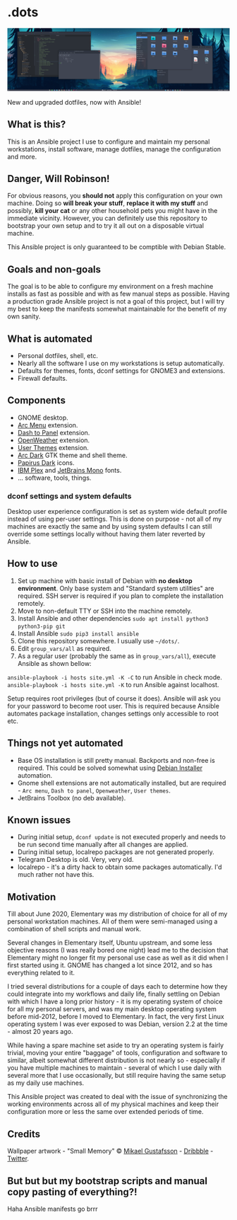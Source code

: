 # .dots

![Desktop](./media/screen.png)

New and upgraded dotfiles, now with Ansible!

## What is this?

This is an Ansible project I use to configure and maintain my personal workstations, install software, manage
dotfiles, manage the configuration and more.

## Danger, Will Robinson!

For obvious reasons, you **should not** apply this configuration on your own machine. Doing so **will break your stuff**,
**replace it with my stuff** and possibly, **kill your cat** or any other household pets you might have in the immediate
vicinity. However, you can definitely use this repository to bootstrap your own setup and to try it all out on
a disposable virtual machine.

This Ansible project is only guaranteed to be comptible with Debian Stable.

## Goals and non-goals

The goal is to be able to configure my environment on a fresh machine installs as fast as possible and with as few
manual steps as possible. Having a production grade Ansible project is not a goal of this project, but I will try
my best to keep the manifests somewhat maintainable for the benefit of my own sanity.

## What is automated

- Personal dotfiles, shell, etc.
- Nearly all the software I use on my workstations is setup automatically.
- Defaults for themes, fonts, dconf settings for GNOME3 and extensions.
- Firewall defaults.

## Components

- GNOME desktop.
- [Arc Menu](https://extensions.gnome.org/extension/1228/arc-menu/) extension.
- [Dash to Panel](https://extensions.gnome.org/extension/1160/dash-to-panel/) extension.
- [OpenWeather](https://extensions.gnome.org/extension/750/openweather/) extension.
- [User Themes](https://extensions.gnome.org/extension/19/user-themes/) extension.
- [Arc Dark](https://packages.debian.org/search?suite=default&section=all&arch=any&searchon=names&keywords=arc-theme) GTK theme and shell theme.
- [Papirus Dark](https://packages.debian.org/search?suite=default&section=all&arch=any&searchon=names&keywords=papirus-icon-theme) icons.
- [IBM Plex](https://www.ibm.com/plex/) and [JetBrains Mono](https://www.jetbrains.com/lp/mono/) fonts.
- ... software, tools, things.

### dconf settings and system defaults

Desktop user experience configuration is set as system wide default profile instead of using per-user settings.
This is done on purpose - not all of my machines are exactly the same and by using system defaults I can still override
some settings locally without having them later reverted by Ansible.

## How to use

1. Set up machine with basic install of Debian with **no desktop environment**. Only base system and 
    "Standard system utilities" are required. SSH server is required if you plan to complete the installation remotely.
3. Move to non-default TTY or SSH into the machine remotely.
2. Install Ansible and other dependencies `sudo apt install python3 python3-pip git`
3. Install Ansible `sudo pip3 install ansible`
4. Clone this repository somewhere. I usually use `~/dots/`.
5. Edit `group_vars/all` as required.
6. As a regular user (probably the same as in `group_vars/all`), execute Ansible as shown bellow:

`ansible-playbook -i hosts site.yml -K -C` to run Ansible in check mode.
`ansible-playbook -i hosts site.yml -K` to run Ansible against localhost.

Setup requires root privileges (but of course it does). Ansible will ask you for your password to become root user. 
This is required because Ansible automates package installation, changes settings only accessible to root etc.

## Things not yet automated

- Base OS installation is still pretty manual. Backports and non-free is required. This could be solved somewhat
    using [Debian Installer](https://www.debian.org/releases/etch/i386/apb.html.en) automation.
- Gnome shell extensions are not automatically installed, but are required - `Arc menu`, `Dash to panel`, `Openweather`, `User themes`.
- JetBrains Toolbox (no deb available).

## Known issues

- During initial setup, `dconf update` is not executed properly and needs to be run second time manually after all changes are applied.
- During initial setup, localrepo packages are not generated properly.
- Telegram Desktop is old. Very, very old.
- localrepo - it's a dirty hack to obtain some packages automatically. I'd much rather not have this.

## Motivation

Till about June 2020, Elementary was my distribution of choice for all of my personal workstation machines. All of them
were semi-managed using a combination of shell scripts and manual work.

Several changes in Elementary itself, Ubuntu upstream, and some less objective reasons (I was really bored one night)
lead me to the decision that Elementary might no longer fit my personal use case as well as it did when I first
started using it. GNOME has changed a lot since 2012, and so has everything related to it.

I tried several distributions for a couple of days each to determine how they could integrate into my workflows and daily
life, finally settling on Debian with which I have a long prior history - it is my operating system of choice for all my
personal servers, and was my main desktop operating system before mid-2012, before I moved to Elementary. In fact,
the very first Linux operating system I was ever exposed to was Debian, version 2.2 at the time - almost 20 years ago.

While having a spare machine set aside to try an operating system is fairly trivial, moving your entire "baggage" of tools,
configuration and software to similar, albeit somewhat different distribution is not nearly so - especially if you
have multiple machines to maintain - several of which I use daily with several more that I use occasionally, but
still require having the same setup as my daily use machines.

This Ansible project was created to deal with the issue of synchronizing the working environments across all of my physical
machines and keep their configuration more or less the same over extended periods of time.

## Credits

Wallpaper artwork - "Small Memory" © [Mikael Gustafsson](https://mikaelgustafsson.art) - [Dribbble](https://dribbble.com/MikaelGustafsson) - [Twitter](https://twitter.com/mklgustafsson).

## But but but my bootstrap scripts and manual copy pasting of everything?!

Haha Ansible manifests go brrr
